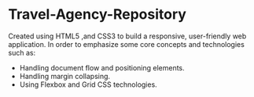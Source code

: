 # Travel-Agency-Repository
Created using HTML5 ,and CSS3 to build a responsive, user-friendly web application. In order to emphasize some core concepts and technologies such as:
- Handling document flow and positioning elements.
- Handling margin collapsing.
- Using Flexbox and Grid CSS technologies.
